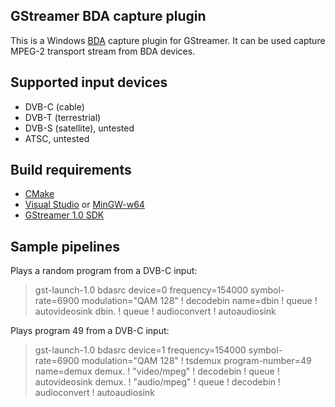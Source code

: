 ## GStreamer BDA capture plugin
This is a Windows [BDA](http://en.wikipedia.org/wiki/Broadcast_Driver_Architecture)
capture plugin for GStreamer. It can be used capture MPEG-2 transport stream
from BDA devices.

## Supported input devices

- DVB-C (cable)
- DVB-T (terrestrial)
- DVB-S (satellite), untested
- ATSC, untested

## Build requirements
- [CMake](https://cmake.org/download/)
- [Visual Studio](https://www.visualstudio.com/) or [MinGW-w64](http://mingw-w64.org/doku.php)
- [GStreamer 1.0 SDK](http://gstreamer.freedesktop.org/data/pkg/windows/)

## Sample pipelines

Plays a random program from a DVB-C input:

  > gst-launch-1.0 bdasrc device=0 frequency=154000 symbol-rate=6900 modulation="QAM 128" ! decodebin name=dbin ! queue ! autovideosink dbin. ! queue ! audioconvert ! autoaudiosink

Plays program 49 from a DVB-C input:

  > gst-launch-1.0 bdasrc device=1 frequency=154000 symbol-rate=6900 modulation="QAM 128" ! tsdemux program-number=49 name=demux demux. ! "video/mpeg" ! decodebin ! queue ! autovideosink demux. ! "audio/mpeg" ! queue ! decodebin ! audioconvert ! autoaudiosink
